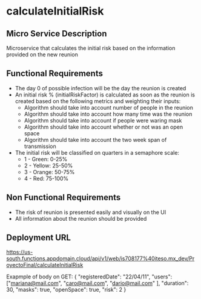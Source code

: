 # calculateInitialRisk

## Micro Service Description
Microservice that calculates the initial risk based on the information provided on the new reunion

## Functional Requirements
- The day 0 of possible infection will be the day the reunion is created
- An initial risk % (initialRiskFactor) is calculated as soon as the reunion is created based on the following metrics and weighting their inputs:
  * Algorithm should take into account number of people in the reunion
  * Algorithm should take into account how many time was the reunion
  * Algorithm should take into account if people were waring mask
  * Algorithm should take into account whether or not was an open space
  * Algorithm should take into account the two week span of transmission
- The initial risk will be classified on quarters in a semaphore scale:
  * 1 - Green: 0-25%
  * 2 - Yellow: 25-50%
  * 3 - Orange: 50-75%
  * 4 - Red: 75-100%

## Non Functional Requirements
- The risk of reunion is presented easily and visually on the UI
- All information about the reunion should be provided


## Deployment URL
https://us-south.functions.appdomain.cloud/api/v1/web/is708177%40iteso.mx_dev/ProyectoFinal/calculateInitialRisk

Exapmple of body on GET:
{
  "registeredDate": "22/04/11",
  "users": ["mariana@mail.com", "caro@mail.com", "dario@mail.com" ],
  "duration": 30,
  "masks": true,
  "openSpace": true,
  "risk": 2
}

